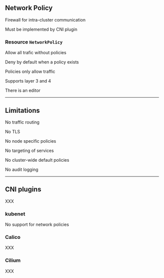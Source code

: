 ## Network Policy

Firewall for intra-cluster communication [](https://kubernetes.io/docs/concepts/services-networking/network-policies/)

Must be implemented by CNI plugin

### Resource `NetworkPolicy`

Allow all trafic without policies

Deny by default when a policy exists

Policies only allow traffic

Supports layer 3 and 4

There is an editor [](https://editor.networkpolicy.io)

---

## Limitations

No traffic routing

No TLS

No node specific policies

No targeting of services

No cluster-wide default policies

No audit logging

---

## CNI plugins

XXX

### kubenet

No support for network policies

### Calico

XXX [](https://docs.tigera.io/calico/latest/network-policy/get-started/calico-policy/calico-network-policy)

### Cilium

XXX [](https://docs.cilium.io/en/stable/security/policy/)